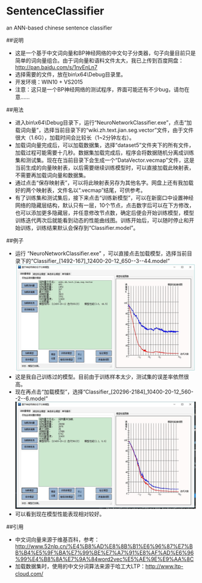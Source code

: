 # SentenceClassifier
an ANN-based chinese sentence classifier

##说明
- 这是一个基于中文词向量和BP神经网络的中文句子分类器，句子向量目前只是简单的词向量组合。由于词向量和语料文件太大，我已上传到百度网盘：http://pan.baidu.com/s/1nvEnLn7
- 选择需要的文件，放在bin\x64\Debug目录里。
- 开发环境：WIN10 + VS2015
- 注意：这只是一个BP神经网络的测试程序，界面可能还有不少bug，请勿在意……

##用法
- 进入bin\x64\Debug目录下，运行“NeuroNetworkClassifier.exe”，点击“加载词向量”，选择当前目录下的“wiki.zh.text.jian.seg.vector”文件，由于文件很大（1.6G），加载时间会比较长（1~2分钟左右）。
- 加载词向量完成后，可以加载数据集，选择“dataset5”文件夹下的所有文件，加载过程可能需要十几秒。数据集加载完成后，程序会将数据随机分离成训练集和测试集。现在在当前目录下会生成一个“DataVector.vecmap”文件，这是当前生成的向量映射表，以后需要继续训练模型时，可以直接加载此映射表，不需要再加载词向量和数据集。
- 通过点击“保存映射表”，可以将此映射表另存为其他名字。网盘上还有我加载好的两个映射表，文件名以“.vecmap”结尾，可供参考。
- 有了训练集和测试集后，接下来点击“训练新模型”，可以在新窗口中设置神经网络的隐藏层结构，默认只有一层，10个节点，点击数字后可以在下方修改，也可以添加更多隐藏层，并任意修改节点数，确定后便会开始训练模型，模型训练迭代两次后就能看到动态的性能曲线图。训练开始后，可以随时停止和开始训练，训练结果默认会保存到“Classifier.model”。

##例子
- 运行 “NeuroNetworkClassifier.exe” ，可以直接点击加载模型，选择当前目录下的“Classifier_[1492-167]_12400-20-12_650--3--44.model” 
![](https://github.com/ChasonLee/SentenceClassifier/raw/master/img/model1.jpg)
- 这是我自己训练过的模型。目前由于训练样本太少，测试集的误差率依然很高。
- 现在再点击“加载模型”，选择“Classifier_[20296-2184]_10400-20-12_560--2--6.model” 
![](https://github.com/ChasonLee/SentenceClassifier/raw/master/img/model2.jpg)
- 可以看到现在模型性能表现相对较好。

##引用
- 中文词向量来源于维基百科，参考：http://www.52nlp.cn/%E4%B8%AD%E8%8B%B1%E6%96%87%E7%BB%B4%E5%9F%BA%E7%99%BE%E7%A7%91%E8%AF%AD%E6%96%99%E4%B8%8A%E7%9A%84word2vec%E5%AE%9E%E9%AA%8C
- 加载数据集时，使用的中文分词算法来源于哈工大LTP：http://www.ltp-cloud.com/
　　
